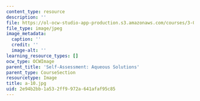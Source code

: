 ```yaml
---
content_type: resource
description: ''
file: https://ol-ocw-studio-app-production.s3.amazonaws.com/courses/3-091sc-introduction-to-solid-state-chemistry-fall-2010/2e94b2bb1a532ff9972a641afaf95c85_a-10.jpg
file_type: image/jpeg
image_metadata:
  caption: ''
  credit: ''
  image-alt: ''
learning_resource_types: []
ocw_type: OCWImage
parent_title: 'Self-Assessment: Aqueous Solutions'
parent_type: CourseSection
resourcetype: Image
title: a-10.jpg
uid: 2e94b2bb-1a53-2ff9-972a-641afaf95c85
---
```

